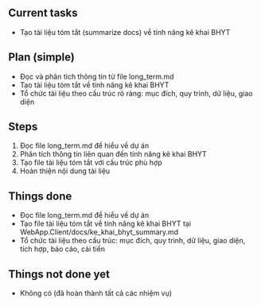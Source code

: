 ## Current tasks
- Tạo tài liệu tóm tắt (summarize docs) về tính năng kê khai BHYT

## Plan (simple)
- Đọc và phân tích thông tin từ file long_term.md
- Tạo tài liệu tóm tắt về tính năng kê khai BHYT
- Tổ chức tài liệu theo cấu trúc rõ ràng: mục đích, quy trình, dữ liệu, giao diện

## Steps
1. Đọc file long_term.md để hiểu về dự án
2. Phân tích thông tin liên quan đến tính năng kê khai BHYT
3. Tạo file tài liệu tóm tắt với cấu trúc phù hợp
4. Hoàn thiện nội dung tài liệu

## Things done
- Đọc file long_term.md để hiểu về dự án
- Tạo file tài liệu tóm tắt về tính năng kê khai BHYT tại WebApp.Client/docs/ke_khai_bhyt_summary.md
- Tổ chức tài liệu theo cấu trúc: mục đích, quy trình, dữ liệu, giao diện, tích hợp, báo cáo, cải tiến

## Things not done yet
- Không có (đã hoàn thành tất cả các nhiệm vụ)

